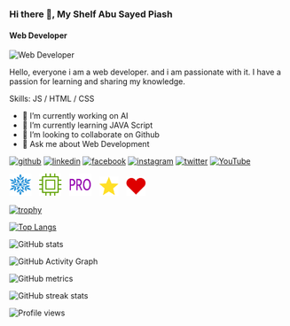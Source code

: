 ### Hi there 👋, My Shelf Abu Sayed Piash
#### Web Developer
![Web Developer](https://scontent.fdac8-1.fna.fbcdn.net/v/t39.30808-6/267632697_2981518875432669_3518278938872560_n.jpg?_nc_cat=105&ccb=1-7&_nc_sid=09cbfe&_nc_eui2=AeE4iBOFjlzCcZmHWgfduL9Ux0y6ugrAx0PHTLq6CsDHQ7KlEFpGr6B-q8FxEMuePkD7_elLv-zzKq4VkJYwS-0e&_nc_ohc=Aa1N20p5-38AX-2Otph&_nc_ht=scontent.fdac8-1.fna&oh=00_AT9wp8t4Cq3dXv9vLZQCf_JddZGc0cpgOoBSStatDsZMXw&oe=62EB6169)

Hello, everyone i am a web developer. and i am passionate with it. I have a passion for learning and sharing my knowledge.

Skills:  JS / HTML / CSS

- 🔭 I’m currently working on AI 
- 🌱 I’m currently learning JAVA Script 
- 👯 I’m looking to collaborate on Github 
- 💬 Ask me about Web Development 


[<img src='https://cdn.jsdelivr.net/npm/simple-icons@3.0.1/icons/github.svg' alt='github' height='40'>](https://github.com/Abusayedpiash)  [<img src='https://cdn.jsdelivr.net/npm/simple-icons@3.0.1/icons/linkedin.svg' alt='linkedin' height='40'>](https://www.linkedin.com/in/Abusayedpiash/)  [<img src='https://cdn.jsdelivr.net/npm/simple-icons@3.0.1/icons/facebook.svg' alt='facebook' height='40'>](https://www.facebook.com/Abusayedpiash)  [<img src='https://cdn.jsdelivr.net/npm/simple-icons@3.0.1/icons/instagram.svg' alt='instagram' height='40'>](https://www.instagram.com/Abusayedpiash/)  [<img src='https://cdn.jsdelivr.net/npm/simple-icons@3.0.1/icons/twitter.svg' alt='twitter' height='40'>](https://twitter.com/Abusayedpiash)  [<img src='https://cdn.jsdelivr.net/npm/simple-icons@3.0.1/icons/youtube.svg' alt='YouTube' height='40'>](https://www.youtube.com/channel/Abusayedpiash)  

<a href='https://archiveprogram.github.com/'><img src='https://raw.githubusercontent.com/acervenky/animated-github-badges/master/assets/acbadge.gif' width='40' height='40'></a> <a href='https://docs.github.com/en/developers'><img src='https://raw.githubusercontent.com/acervenky/animated-github-badges/master/assets/devbadge.gif' width='40' height='40'></a> <a href='https://github.com/pricing'><img src='https://raw.githubusercontent.com/acervenky/animated-github-badges/master/assets/pro.gif' width='40' height='40'></a> <a href='https://stars.github.com/'><img src='https://raw.githubusercontent.com/acervenky/animated-github-badges/master/assets/starbadge.gif' width='35' height='35'></a> <a href='https://docs.github.com/en/github/supporting-the-open-source-community-with-github-sponsors'><img src='https://raw.githubusercontent.com/acervenky/animated-github-badges/master/assets/sponsorbadge.gif' width='35' height='35'></a> 

[![trophy](https://github-profile-trophy.vercel.app/?username=Abusayedpiash)](https://github.com/ryo-ma/github-profile-trophy)

[![Top Langs](https://github-readme-stats.vercel.app/api/top-langs/?username=Abusayedpiash)](https://github.com/anuraghazra/github-readme-stats)

![GitHub stats](https://github-readme-stats.vercel.app/api?username=Abusayedpiash&show_icons=true&count_private=true)  

![GitHub Activity Graph](https://activity-graph.herokuapp.com/graph?username=Abusayedpiash)  

![GitHub metrics](https://metrics.lecoq.io/Abusayedpiash)  

![GitHub streak stats](https://github-readme-streak-stats.herokuapp.com/?user=Abusayedpiash)  

![Profile views](https://gpvc.arturio.dev/Abusayedpiash)  
